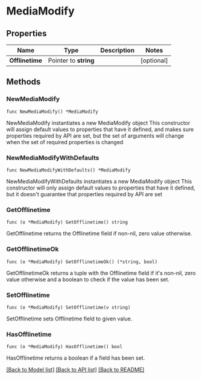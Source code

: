 # MediaModify

## Properties

Name | Type | Description | Notes
------------ | ------------- | ------------- | -------------
**Offlinetime** | Pointer to **string** |  | [optional] 

## Methods

### NewMediaModify

`func NewMediaModify() *MediaModify`

NewMediaModify instantiates a new MediaModify object
This constructor will assign default values to properties that have it defined,
and makes sure properties required by API are set, but the set of arguments
will change when the set of required properties is changed

### NewMediaModifyWithDefaults

`func NewMediaModifyWithDefaults() *MediaModify`

NewMediaModifyWithDefaults instantiates a new MediaModify object
This constructor will only assign default values to properties that have it defined,
but it doesn't guarantee that properties required by API are set

### GetOfflinetime

`func (o *MediaModify) GetOfflinetime() string`

GetOfflinetime returns the Offlinetime field if non-nil, zero value otherwise.

### GetOfflinetimeOk

`func (o *MediaModify) GetOfflinetimeOk() (*string, bool)`

GetOfflinetimeOk returns a tuple with the Offlinetime field if it's non-nil, zero value otherwise
and a boolean to check if the value has been set.

### SetOfflinetime

`func (o *MediaModify) SetOfflinetime(v string)`

SetOfflinetime sets Offlinetime field to given value.

### HasOfflinetime

`func (o *MediaModify) HasOfflinetime() bool`

HasOfflinetime returns a boolean if a field has been set.


[[Back to Model list]](../README.md#documentation-for-models) [[Back to API list]](../README.md#documentation-for-api-endpoints) [[Back to README]](../README.md)


